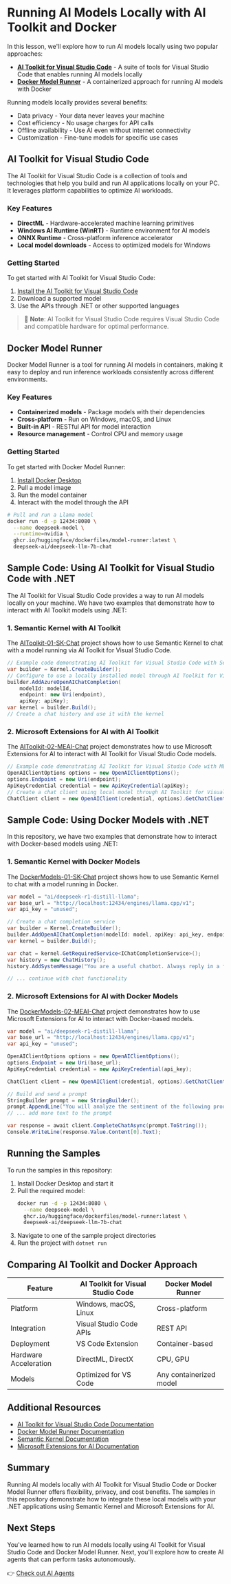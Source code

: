 # Running AI Models Locally with AI Toolkit and Docker

In this lesson, we'll explore how to run AI models locally using two popular approaches:
- **[AI Toolkit for Visual Studio Code](https://code.visualstudio.com/docs/intelligentapps/overview)** - A suite of tools for Visual Studio Code that enables running AI models locally
- **[Docker Model Runner](https://docs.docker.com/model-runner/)** - A containerized approach for running AI models with Docker

Running models locally provides several benefits:
- Data privacy - Your data never leaves your machine
- Cost efficiency - No usage charges for API calls
- Offline availability - Use AI even without internet connectivity
- Customization - Fine-tune models for specific use cases

## AI Toolkit for Visual Studio Code

The AI Toolkit for Visual Studio Code is a collection of tools and technologies that help you build and run AI applications locally on your PC. It leverages platform capabilities to optimize AI workloads.

### Key Features

- **DirectML** - Hardware-accelerated machine learning primitives
- **Windows AI Runtime (WinRT)** - Runtime environment for AI models
- **ONNX Runtime** - Cross-platform inference accelerator
- **Local model downloads** - Access to optimized models for Windows

### Getting Started

To get started with AI Toolkit for Visual Studio Code:

1. [Install the AI Toolkit for Visual Studio Code](https://code.visualstudio.com/docs/intelligentapps/overview)
2. Download a supported model
3. Use the APIs through .NET or other supported languages

> 📝 **Note**: AI Toolkit for Visual Studio Code requires Visual Studio Code and compatible hardware for optimal performance.

## Docker Model Runner

Docker Model Runner is a tool for running AI models in containers, making it easy to deploy and run inference workloads consistently across different environments.

### Key Features

- **Containerized models** - Package models with their dependencies
- **Cross-platform** - Run on Windows, macOS, and Linux
- **Built-in API** - RESTful API for model interaction
- **Resource management** - Control CPU and memory usage

### Getting Started

To get started with Docker Model Runner:

1. [Install Docker Desktop](https://www.docker.com/products/docker-desktop/)
2. Pull a model image
3. Run the model container
4. Interact with the model through the API

```bash
# Pull and run a Llama model
docker run -d -p 12434:8080 \
  --name deepseek-model \
  --runtime=nvidia \
  ghcr.io/huggingface/dockerfiles/model-runner:latest \
  deepseek-ai/deepseek-llm-7b-chat
```

## Sample Code: Using AI Toolkit for Visual Studio Code with .NET

The AI Toolkit for Visual Studio Code provides a way to run AI models locally on your machine. We have two examples that demonstrate how to interact with AI Toolkit models using .NET:

### 1. Semantic Kernel with AI Toolkit

The [AIToolkit-01-SK-Chat](./src/AIToolkit-01-SK-Chat/) project shows how to use Semantic Kernel to chat with a model running via AI Toolkit for Visual Studio Code.

```csharp
// Example code demonstrating AI Toolkit for Visual Studio Code with Semantic Kernel integration
var builder = Kernel.CreateBuilder();
// Configure to use a locally installed model through AI Toolkit for Visual Studio Code
builder.AddAzureOpenAIChatCompletion(
    modelId: modelId,
    endpoint: new Uri(endpoint),
    apiKey: apiKey);
var kernel = builder.Build();
// Create a chat history and use it with the kernel
```

### 2. Microsoft Extensions for AI with AI Toolkit

The [AIToolkit-02-MEAI-Chat](./src/AIToolkit-02-MEAI-Chat/) project demonstrates how to use Microsoft Extensions for AI to interact with AI Toolkit for Visual Studio Code models.

```csharp
// Example code demonstrating AI Toolkit for Visual Studio Code with MEAI
OpenAIClientOptions options = new OpenAIClientOptions();
options.Endpoint = new Uri(endpoint);
ApiKeyCredential credential = new ApiKeyCredential(apiKey);
// Create a chat client using local model through AI Toolkit for Visual Studio Code
ChatClient client = new OpenAIClient(credential, options).GetChatClient(modelId);
```

## Sample Code: Using Docker Models with .NET

In this repository, we have two examples that demonstrate how to interact with Docker-based models using .NET:

### 1. Semantic Kernel with Docker Models

The [DockerModels-01-SK-Chat](./src/DockerModels-01-SK-Chat/) project shows how to use Semantic Kernel to chat with a model running in Docker.

```csharp
var model = "ai/deepseek-r1-distill-llama";
var base_url = "http://localhost:12434/engines/llama.cpp/v1";
var api_key = "unused";

// Create a chat completion service
var builder = Kernel.CreateBuilder();
builder.AddOpenAIChatCompletion(modelId: model, apiKey: api_key, endpoint: new Uri(base_url));
var kernel = builder.Build();

var chat = kernel.GetRequiredService<IChatCompletionService>();
var history = new ChatHistory();
history.AddSystemMessage("You are a useful chatbot. Always reply in a funny way with short answers.");

// ... continue with chat functionality
```

### 2. Microsoft Extensions for AI with Docker Models

The [DockerModels-02-MEAI-Chat](./src/DockerModels-02-MEAI-Chat/) project demonstrates how to use Microsoft Extensions for AI to interact with Docker-based models.

```csharp
var model = "ai/deepseek-r1-distill-llama";
var base_url = "http://localhost:12434/engines/llama.cpp/v1";
var api_key = "unused";

OpenAIClientOptions options = new OpenAIClientOptions();
options.Endpoint = new Uri(base_url);
ApiKeyCredential credential = new ApiKeyCredential(api_key);

ChatClient client = new OpenAIClient(credential, options).GetChatClient(model);

// Build and send a prompt
StringBuilder prompt = new StringBuilder();
prompt.AppendLine("You will analyze the sentiment of the following product reviews...");
// ... add more text to the prompt

var response = await client.CompleteChatAsync(prompt.ToString());
Console.WriteLine(response.Value.Content[0].Text);
```

## Running the Samples

To run the samples in this repository:

1. Install Docker Desktop and start it
2. Pull the required model:
   ```bash
   docker run -d -p 12434:8080 \
     --name deepseek-model \
     ghcr.io/huggingface/dockerfiles/model-runner:latest \
     deepseek-ai/deepseek-llm-7b-chat
   ```
3. Navigate to one of the sample project directories
4. Run the project with `dotnet run`

## Comparing AI Toolkit and Docker Approach

| Feature | AI Toolkit for Visual Studio Code | Docker Model Runner |
|---------|-------------------------------|---------------------|
| Platform | Windows, macOS, Linux | Cross-platform |
| Integration | Visual Studio Code APIs | REST API |
| Deployment | VS Code Extension | Container-based |
| Hardware Acceleration | DirectML, DirectX | CPU, GPU |
| Models | Optimized for VS Code | Any containerized model |

## Additional Resources

- [AI Toolkit for Visual Studio Code Documentation](https://code.visualstudio.com/docs/intelligentapps/overview)
- [Docker Model Runner Documentation](https://docs.docker.com/model-runner/)
- [Semantic Kernel Documentation](https://learn.microsoft.com/semantic-kernel/overview/)
- [Microsoft Extensions for AI Documentation](https://learn.microsoft.com/dotnet/ai/)

## Summary

Running AI models locally with AI Toolkit for Visual Studio Code or Docker Model Runner offers flexibility, privacy, and cost benefits. The samples in this repository demonstrate how to integrate these local models with your .NET applications using Semantic Kernel and Microsoft Extensions for AI.

## Next Steps

You've learned how to run AI models locally using AI Toolkit for Visual Studio Code and Docker Model Runner. Next, you'll explore how to create AI agents that can perform tasks autonomously.

👉 [Check out AI Agents](./04-agents.md)
